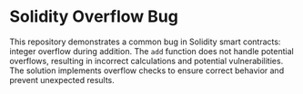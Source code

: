 # Solidity Overflow Bug
This repository demonstrates a common bug in Solidity smart contracts: integer overflow during addition.  The `add` function does not handle potential overflows, resulting in incorrect calculations and potential vulnerabilities. The solution implements overflow checks to ensure correct behavior and prevent unexpected results.